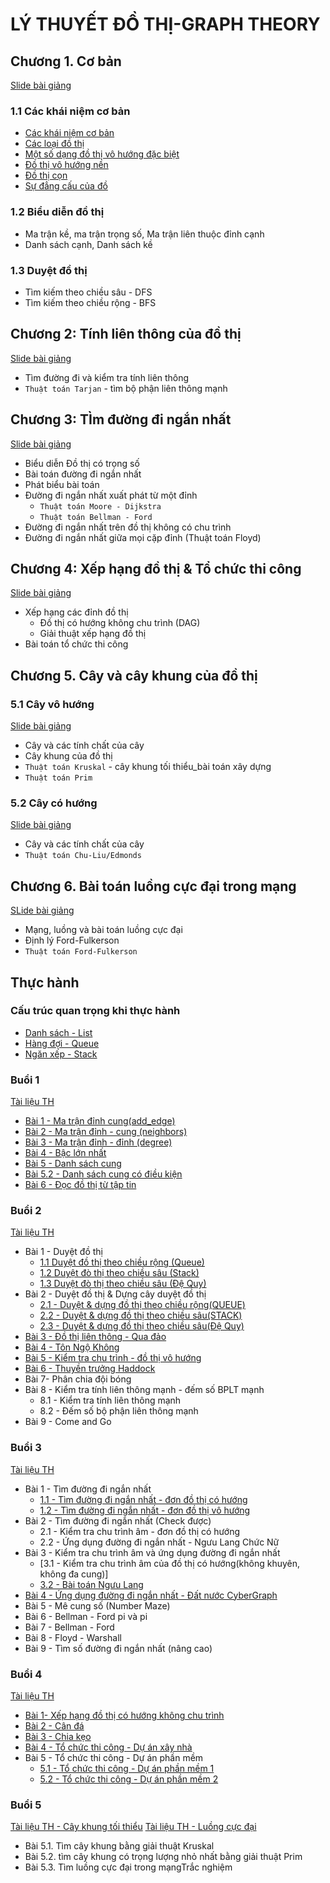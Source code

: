 # LÝ THUYẾT ĐỒ THỊ-GRAPH THEORY
## Chương 1. Cơ bản
[Slide bài giảng](https://github.com/BuiTranNgocLy/CT175_LTDT_CTU/blob/main/Tai_Lieu_Li_Thuyet/Ch%C6%B0%C6%A1ng%201%20-%20C%C6%A1%20b%E1%BA%A3n%20v%C3%A8%20%C4%90%E1%BB%93%20th%E1%BB%8B.pdf)
### 1.1 Các khái niệm cơ bản
- [Các khái niệm cơ bản](https://github.com/BuiTranNgocLy/CT175_LTDT_CTU/blob/main/Chuong%201_P1_Co%20ban.md#1-c%C3%A1c-kh%C3%A1i-ni%E1%BB%87m-c%C6%A1-b%E1%BA%A3n)
- [Các loại đồ thị](https://github.com/BuiTranNgocLy/CT175_LTDT_CTU/blob/main/Chuong%201:%20Co%20ban.md#2-c%C3%A1c-lo%E1%BA%A1i-%C4%91%E1%BB%93-th%E1%BB%8B)
- [Một số dạng đồ thị vô hướng đặc biệt](https://github.com/BuiTranNgocLy/CT175_LTDT_CTU/blob/main/Chuong%201:%20Co%20ban.md#3-m%E1%BB%99t-s%E1%BB%91-%C4%91%E1%BB%93-th%E1%BB%8B-v%C3%B4-h%C6%B0%E1%BB%9Bng-%C4%91%E1%BA%B7c-bi%E1%BB%87t)
- [Đồ thị vô hướng nền](https://github.com/BuiTranNgocLy/CT175_LTDT_CTU/blob/main/Chuong%201:%20Co%20ban.md#4-%C4%91%E1%BB%93-th%E1%BB%8B-v%C3%B4-h%C6%B0%E1%BB%9Bng-n%E1%BB%81n)
- [Đồ thị cọn](https://github.com/BuiTranNgocLy/CT175_LTDT_CTU/blob/main/Chuong%201:%20Co%20ban.md#5-%C4%91%E1%BB%93-th%E1%BB%8B-con)
- [Sự đẳng cấu của đồ ](https://github.com/BuiTranNgocLy/CT175_LTDT_CTU/blob/main/Chuong%201:%20Co%20ban.md#6-s%E1%BB%B1-%C4%91%E1%BA%B3ng-c%E1%BA%A5u-c%E1%BB%A7a-%C4%91%E1%BB%93-th%E1%BB%8B)
### 1.2 Biểu diễn đồ thị
- Ma trận kề, ma trận trọng số, Ma trận liên thuộc đỉnh
cạnh
- Danh sách cạnh, Danh sách kề

### 1.3 Duyệt đồ thị
- Tìm kiếm theo chiều sâu - DFS
- Tìm kiếm theo chiều rộng - BFS

## Chương 2: Tính liên thông của đồ thị
[Slide bài giảng](https://github.com/BuiTranNgocLy/CT175_LTDT_CTU/blob/main/Tai_Lieu_Li_Thuyet/Ch%C6%B0%C6%A1ng%202%20-%20T%C3%ADnh%20li%C3%AAn%20th%C3%B4ng%20c%E1%BB%A7a%20%C4%91%E1%BB%93%20th%E1%BB%8B.pdf)
- Tìm đường đi và kiểm tra tính liên thông
- `Thuật toán Tarjan` - tìm bộ phận liên thông mạnh

## Chương 3: TÌm đường đi ngắn nhất
[Slide bài giảng](https://github.com/BuiTranNgocLy/CT175_LTDT_CTU/blob/main/Tai_Lieu_Li_Thuyet/Ch%C6%B0%C6%A1ng%203%20-%20T%C3%8Cm%20%C4%91%C6%B0%E1%BB%9Dng%20%C4%91i%20ng%E1%BA%AFn%20nh%E1%BA%A5t.pdf)
- Biểu diễn Đồ thị có trọng số
- Bài toán đường đi ngắn nhất
- Phát biểu bài toán
- Đường đi ngắn nhất xuất phát từ một đỉnh
  - `Thuật toán Moore - Dijkstra`
  - `Thuật toán Bellman - Ford`
- Đường đi ngắn nhất trên đồ thị không có chu trình
- Đường đi ngắn nhất giữa mọi cặp đỉnh (Thuật toán Floyd)

## Chương 4: Xếp hạng đồ thị & Tổ chức thi công
[Slide bài giảng](https://github.com/BuiTranNgocLy/CT175_LTDT_CTU/blob/main/Tai_Lieu_Li_Thuyet/Ch%C6%B0%C6%A1ng%204%20X%E1%BA%BFp%20h%E1%BA%A1ng%20%C4%91%E1%BB%93%20th%E1%BB%8B%20.pdf)
- Xếp hạng các đỉnh đồ thị
   - Đồ thị có hướng không chu trình (DAG)
   - Giải thuật xếp hạng đồ thị
- Bài toán tổ chức thi công

## Chương 5. Cây và cây khung của đồ thị
### 5.1 Cây vô hướng
[Slide bài giảng](https://github.com/BuiTranNgocLy/CT175_LTDT_CTU/blob/main/Tai_Lieu_Li_Thuyet/Ch%C6%B0%C6%A1ng%205%20-%20C%C3%A2y%20khung%20t%E1%BB%91i%20thi%E1%BB%83u%20-%20C%C3%A2y%20v%C3%B4%20h%C6%B0%E1%BB%9Bng.pdf)
- Cây và các tính chất của cây
- Cây khung của đồ thị
- `Thuật toán Kruskal` - cây khung tối thiểu_bài toán xây dựng
- `Thuật toán Prim`
### 5.2 Cây có hướng
[Slide bài giảng](https://github.com/BuiTranNgocLy/CT175_LTDT_CTU/blob/main/Tai_Lieu_Li_Thuyet/Ch%C6%B0%C6%A1ng%206%20-%20C%C3%A2y%20khung%20t%E1%BB%91i%20thi%E1%BB%83u%20-%20C%C3%A2y%20c%C3%B3%20h%C6%B0%E1%BB%9Bng.pdf)
- Cây và các tính chất của cây
- `Thuật toán Chu-Liu/Edmonds` 

## Chương 6. Bài toán luồng cực đại trong mạng
[SLide bài giảng](https://github.com/BuiTranNgocLy/CT175_LTDT_CTU/blob/main/Tai_Lieu_Li_Thuyet/Ch%C6%B0%C6%A1ng%206%20-%20C%C3%A2y%20khung%20t%E1%BB%91i%20thi%E1%BB%83u%20-%20C%C3%A2y%20c%C3%B3%20h%C6%B0%E1%BB%9Bng.pdf)
- Mạng, luồng và bài toán luồng cực đại
- Định lý Ford-Fulkerson
- `Thuật toán Ford-Fulkerson`

## Thực hành
### Cấu trúc quan trọng khi thực hành
- [Danh sách - List](https://github.com/BuiTranNgocLy/CT175_LTDT_CTU/blob/main/Thuc%20Hanh/List.c)
- [Hàng đợi - Queue](https://github.com/BuiTranNgocLy/CT175_LTDT_CTU/blob/main/Thuc%20Hanh/Queue.c)
- [Ngăn xếp - Stack](https://github.com/BuiTranNgocLy/CT175_LTDT_CTU/blob/main/Thuc%20Hanh/Stack.c)
### Buổi 1
[Tài liệu TH](https://github.com/BuiTranNgocLy/CT175_LTDT_code_C/blob/main/Tai_Lieu_TH/Session1_Bi%E1%BB%83u_Di%E1%BB%85n_Graph.pdf)
- [Bài 1 - Ma trận đỉnh cung(add_edge)](https://github.com/BuiTranNgocLy/CT175_LTDT_CTU/blob/main/Thuc_Hanh_Else/Buoi_01/Bai_1.c)
- [Bài 2 - Ma trận đỉnh - cung (neighbors)](https://github.com/BuiTranNgocLy/CT175_LTDT_CTU/blob/main/Thuc_Hanh_Else/Buoi_01/Bai_2.c)
- [Bài 3 - Ma trận đỉnh - đỉnh (degree)](https://github.com/BuiTranNgocLy/CT175_LTDT_CTU/blob/main/Thuc_Hanh_Else/Buoi_01/Bai_3.c)
- [Bài 4 - Bậc lớn nhất](https://github.com/BuiTranNgocLy/CT175_LTDT_CTU/blob/main/Thuc_Hanh_Else/Buoi_01/Bai_4.c)
- [Bài 5 - Danh sách cung](https://github.com/BuiTranNgocLy/CT175_LTDT_CTU/blob/main/Thuc_Hanh_Else/Buoi_01/Bai_5_1.c)
- [Bài 5.2 - Danh sách cung có điều kiện](https://github.com/BuiTranNgocLy/CT175_LTDT_CTU/blob/main/Thuc_Hanh_Else/Buoi_01/Bai_5_2.c)
- [Bài 6 - Đọc đồ thị từ tập tin](https://github.com/BuiTranNgocLy/CT175_LTDT_CTU/blob/main/Thuc_Hanh_Else/Buoi_01/Bai_6.c)
### Buổi 2
[Tài liệu TH](https://github.com/BuiTranNgocLy/CT175_LTDT_code_C/blob/main/Tai_Lieu_TH/Session2_T%C3%ADnh_Li%C3%AAn_Th%C3%B4ng.pdf)
- Bài 1 - Duyệt đồ thị
  - [1.1 Duyệt đồ thị theo chiều rộng (Queue)](https://github.com/BuiTranNgocLy/CT175_LTDT_CTU/blob/main/Thuc_Hanh_Else/Buoi_02/Bai_1_1.c)
  - [1.2 Duyệt đò thị theo chiều sâu (Stack)](https://github.com/BuiTranNgocLy/CT175_LTDT_CTU/blob/main/Thuc_Hanh_Else/Buoi_02/Bai_1_2.c)
  - [1.3 Duyệt đò thị theo chiều sâu (Đệ Quy)](https://github.com/BuiTranNgocLy/CT175_LTDT_CTU/blob/main/Thuc_Hanh_Else/Buoi_02/Bai_1_3.c)  
- Bài 2 - Duyệt đồ thị & Dựng cây duyệt đồ thị
  - [2.1 - Duyệt & dựng đồ thị theo chiều rộng(QUEUE)](https://github.com/BuiTranNgocLy/CT175_LTDT_CTU/blob/main/Thuc_Hanh_Else/Buoi_02/Bai_2_1.c)
  - [2.2 - Duyệt & dựng đồ thị theo chiều sâu(STACK)](https://github.com/BuiTranNgocLy/CT175_LTDT_CTU/blob/main/Thuc_Hanh_Else/Buoi_02/Bai_2_2.c)
  - [2.3 - Duyệt & dựng đồ thị theo chiều sâu(Đệ Quy)](https://github.com/BuiTranNgocLy/CT175_LTDT_CTU/blob/main/Thuc_Hanh_Else/Buoi_02/Bai_2_3.c)
- [Bài 3 - Đồ thị liên thông - Qua đảo](https://github.com/BuiTranNgocLy/CT175_LTDT_CTU/blob/main/Thuc_Hanh_Else/Buoi_02/Bai_3.c)
- [Bài 4 - Tôn Ngộ Không](https://github.com/BuiTranNgocLy/CT175_LTDT_CTU/blob/main/Thuc_Hanh_Else/Buoi_02/Bai_4.c)
- [Bài 5 - Kiểm tra chu trình - đồ thị vô hướng](https://github.com/BuiTranNgocLy/CT175_LTDT_CTU/blob/main/Thuc_Hanh_Else/Buoi_02/Bai_5.c)
- [Bài 6 - Thuyền trưởng Haddock](https://github.com/BuiTranNgocLy/CT175_LTDT_CTU/blob/main/Thuc_Hanh_Else/Buoi_02/Bai_6.c)
- Bài 7- Phân chia đội bóng
- Bài 8 - Kiểm tra tính liên thông mạnh - đếm số BPLT mạnh
  - 8.1 - Kiểm tra tính liên thông mạnh
  - 8.2 - Đếm số bộ phận liên thông mạnh
- Bài 9 - Come and Go
### Buổi 3
[Tài liệu TH](https://github.com/BuiTranNgocLy/CT175_LTDT_code_C/blob/main/Tai_Lieu_TH/Session3_%C4%90%C6%B0%E1%BB%9Dng_%C4%90i_Ng%E1%BA%AFn_Nh%E1%BA%A5t.pdf)
- Bài 1 - Tìm đường đi ngắn nhất
  - [1.1 - Tìm đường đi ngắn nhất - đơn đồ thị có hướng](https://github.com/BuiTranNgocLy/CT175_LTDT_CTU/blob/main/Thuc_Hanh_Else/Buoi_03/Bai_1_1.c)
  - [1.2 - Tìm đường đi ngắn nhất - đơn đồ thị vô hướng](https://github.com/BuiTranNgocLy/CT175_LTDT_CTU/blob/main/Thuc_Hanh_Else/Buoi_03/Bai_1_2.c)
- Bài 2 - Tìm đường đi ngắn nhất (Check được)
  - 2.1 - Kiểm tra chu trình âm - đơn đồ thị có hướng
  - 2.2 - Ứng dụng đường đi ngắn nhất - Ngưu Lang Chức Nữ
- Bài 3 - Kiểm tra chu trình âm và ứng dụng đường đi ngắn nhất
  - [3.1 - Kiểm tra chu trình âm của đồ thị có hướng(không khuyên, không đa cung)]
  - [3.2 - Bài toán Ngưu Lang](https://github.com/BuiTranNgocLy/CT175_LTDT_CTU/blob/main/Thuc_Hanh_Else/Buoi_03/Bai_3_2.c)
- [Bài 4 - Ứng dụng đường đi ngắn nhất - Đất nước CyberGraph](https://github.com/BuiTranNgocLy/CT175_LTDT_CTU/blob/main/Thuc_Hanh_Else/Buoi_03/Bai_3_2.c)
- Bài 5 - Mê cung số (Number Maze)
- Bài 6 - Bellman - Ford pi và pi
- Bài 7 - Bellman - Ford
- Bài 8 - Floyd - Warshall
- Bài 9 - Tìm số đường đi ngắn nhất (nâng cao)
### Buổi 4
[Tài liệu TH](https://github.com/BuiTranNgocLy/CT175_LTDT_CTU/blob/main/Tai_Lieu_TH/Session4_X%E1%BA%BFp%20h%E1%BA%A1ng%20%C4%91%C3%B2%20th%E1%BB%8B.pdf)
- [Bài 1- Xếp hạng đồ thị có hướng không chu trình](https://github.com/BuiTranNgocLy/CT175_LTDT_CTU/blob/main/Thuc_Hanh_Else/Buoi_04/Bai_1.c)
- [Bài 2 - Cân đá](https://github.com/BuiTranNgocLy/CT175_LTDT_CTU/blob/main/Thuc_Hanh_Else/Buoi_04/Bai_2_Can_Da.c)
- [Bài 3 - Chia kẹo](https://github.com/BuiTranNgocLy/CT175_LTDT_CTU/blob/main/Thuc_Hanh_Else/Buoi_04/Bai_3_Chia_Keo.c)
- [Bài 4 - Tổ chức thi công - Dự án xây nhà](https://github.com/BuiTranNgocLy/CT175_LTDT_CTU/blob/main/Thuc_Hanh_Else/Buoi_04/Bai_4.md)
- Bài 5 - Tổ chức thi công - Dự án phần mềm
  - [5.1 - Tổ chức thi công - Dự án phần mềm 1](https://github.com/BuiTranNgocLy/CT175_LTDT_CTU/blob/main/Thuc_Hanh_Else/Buoi_04/Bai_5_1.md)
  - [5.2 - Tổ chức thi công - Dự án phần mềm 2](https://github.com/BuiTranNgocLy/CT175_LTDT_CTU/blob/main/Thuc_Hanh_Else/Buoi_04/Bai_5_2.md)
### Buổi 5
[Tài liệu TH - Cây khung tối thiểu](https://github.com/BuiTranNgocLy/CT175_LTDT_CTU/blob/main/Tai_Lieu_TH/Session5.1_C%C3%A2y%20khung%20t%E1%BB%91i%20thi%E1%BB%83u.pdf)
[Tài liệu TH - Luồng cực đại](https://github.com/BuiTranNgocLy/CT175_LTDT_CTU/blob/main/Tai_Lieu_TH/Session5.2_Lu%E1%BB%93ng%20c%E1%BB%B1c%20%C4%91%E1%BA%A1i.pdf)
- Bài 5.1. Tìm cây khung bằng giải thuật Kruskal
- Bài 5.2. tìm cây khung có trọng lượng nhỏ nhất bằng giải thuật Prim
- Bài 5.3. Tìm luồng cực đại trong mạngTrắc nghiệm
